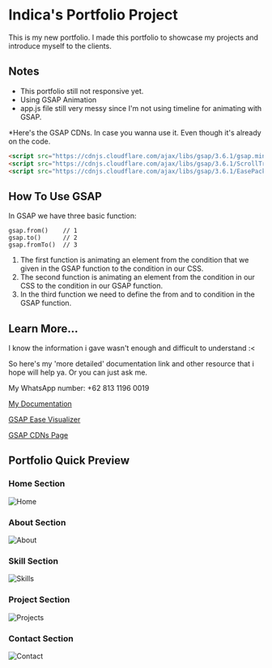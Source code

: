# Indica's Portfolio Project

This is my new portfolio. I made this portfolio to showcase my projects and introduce myself to the clients.

## Notes

* This portfolio still not responsive yet.
* Using GSAP Animation
* app.js file still very messy since I'm not using timeline for animating with GSAP. 

*Here's the GSAP CDNs. In case you wanna use it. Even though it's already on the code.

``` html
<script src="https://cdnjs.cloudflare.com/ajax/libs/gsap/3.6.1/gsap.min.js"></script>
<script src="https://cdnjs.cloudflare.com/ajax/libs/gsap/3.6.1/ScrollTrigger.min.js"></script>
<script src="https://cdnjs.cloudflare.com/ajax/libs/gsap/3.6.1/EasePack.min.js"></script>
```

## How To Use GSAP

In GSAP we have three basic function:
``` 
gsap.from()    // 1
gsap.to()      // 2
gsap.fromTo()  // 3
```

1. The first function is animating an element from the condition that we given in the GSAP function to the condition in our CSS.
2. The second function is animating an element from the condition in our CSS to the condition in our GSAP function.
3. In the third function we need to define the from and to condition in the GSAP function.


## Learn More...
I know the information i gave wasn't enough and difficult to understand :<

So here's my 'more detailed' documentation link
and other resource that i hope will help ya. Or you can just ask me.

My WhatsApp number: +62 813 1196 0019

[My Documentation](https://drive.google.com/file/d/1sUU4oH2aYXJLg-qRA2KokxkkASd3Bi-p/view?usp=sharing)

[GSAP Ease Visualizer](https://greensock.com/ease-visualizer/)

[GSAP CDNs Page](https://greensock.com/docs/v3/Installation)


## Portfolio Quick Preview

### Home Section
![Home](https://user-images.githubusercontent.com/72115880/113118342-94aba480-9239-11eb-908c-0584f39ad9b4.png)

### About Section
![About](https://user-images.githubusercontent.com/72115880/113118473-b2790980-9239-11eb-86c6-6734bf75b62f.png)

### Skill Section
![Skills](https://user-images.githubusercontent.com/72115880/113118780-fb30c280-9239-11eb-85ae-86bf2e6c633a.png)

### Project Section
![Projects](https://user-images.githubusercontent.com/72115880/113118875-113e8300-923a-11eb-9634-837fabfd1b8f.png)

### Contact Section
![Contact](https://user-images.githubusercontent.com/72115880/113119027-3632f600-923a-11eb-9d57-fe4c1cc95e44.png)
